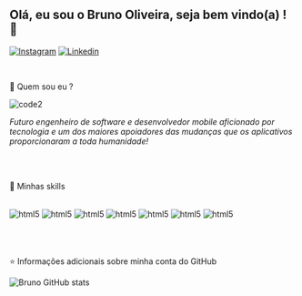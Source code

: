 ## Olá, eu sou o Bruno Oliveira, seja bem vindo(a) ! 👋

[![Instagram](https://img.shields.io/badge/Instagram-E4405F?style=for-the-badge&logo=instagram&logoColor=white)](https://www.instagram.com/brunoodev/)
[![Linkedin](https://img.shields.io/badge/LinkedIn-0077B5?style=for-the-badge&logo=linkedin&logoColor=white)](https://www.linkedin.com/in/bruno-oliveira-7294a421b/)

<br/>

🧑 Quem sou eu ? 
 
 ![code2](https://user-images.githubusercontent.com/100795687/185032048-caec600c-e22b-493e-a72a-ef154f0fa29c.png)

  *Futuro engenheiro de software e desenvolvedor mobile aficionado por tecnologia e um dos maiores apoiadores das mudanças que os aplicativos proporcionaram a toda humanidade!*


<br/>
<br/>




 🚀 Minhas skills
 <div style="display: inline_block"><br/>
 <img align="center" alt="html5" src="https://img.shields.io/badge/JavaScript-F7DF1E?style=for-the-badge&logo=javascript&logoColor=black">
<img align="center" alt="html5" src="https://img.shields.io/badge/React_Native-20232A?style=for-the-badge&logo=react&logoColor=61DAFB">
<img align="center" alt="html5" src="https://img.shields.io/badge/React-20232A?style=for-the-badge&logo=react&logoColor=61DAFB">
<img align="center" alt="html5" src="https://img.shields.io/badge/Redux-593D88?style=for-the-badge&logo=redux&logoColor=white">
<img align="center" alt="html5" src="https://img.shields.io/badge/HTML5-E34F26?style=for-the-badge&logo=html5&logoColor=white">
<img align="center" alt="html5" src="https://img.shields.io/badge/CSS3-1572B6?style=for-the-badge&logo=css3&logoColor=white">
<img align="center" alt="html5" src="https://aleen42.github.io/badges/src/photoshop.svg">
 </div><br/><br/><br/>

⭐ Informações adicionais sobre minha conta do GitHub 

![Bruno GitHub stats](https://github-readme-stats.vercel.app/api?username=odevbruno&show_icons=true&theme=radical)

<br/>
